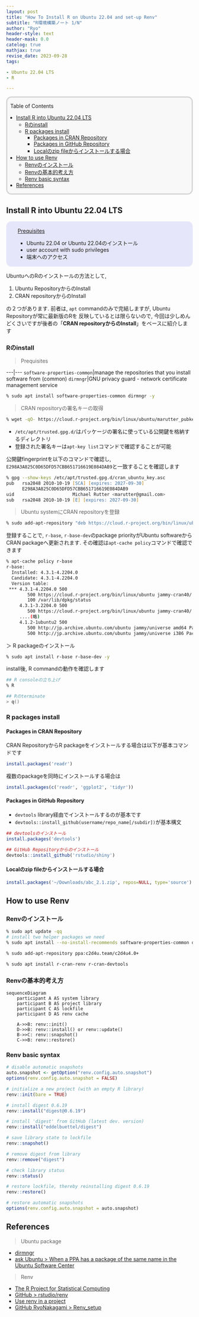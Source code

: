 ```yaml
---
layout: post
title: "How To Install R on Ubuntu 22.04 and set-up Renv"
subtitle: "R環境構築ノート 1/N"
author: "Ryo"
header-style: text
header-mask: 0.0
catelog: true
mathjax: true
revise_date: 2023-09-28
tags:

- Ubuntu 22.04 LTS
- R

---
```


<div style='border-radius: 1em; border-style:solid; border-color:#D3D3D3; background-color:#F8F8F8'>

<p class="h4">&nbsp;&nbsp;Table of Contents</p>

<!-- START doctoc generated TOC please keep comment here to allow auto update -->
<!-- DON'T EDIT THIS SECTION, INSTEAD RE-RUN doctoc TO UPDATE -->

- [Install R into Ubuntu 22.04 LTS](#install-r-into-ubuntu-2204-lts)
  - [Rのinstall](#r%E3%81%AEinstall)
  - [R packages install](#r-packages-install)
    - [Packages in CRAN Repository](#packages-in-cran-repository)
    - [Packages in GitHub Repository](#packages-in-github-repository)
    - [Localのzip fileからインストールする場合](#local%E3%81%AEzip-file%E3%81%8B%E3%82%89%E3%82%A4%E3%83%B3%E3%82%B9%E3%83%88%E3%83%BC%E3%83%AB%E3%81%99%E3%82%8B%E5%A0%B4%E5%90%88)
- [How to use Renv](#how-to-use-renv)
  - [Renvのインストール](#renv%E3%81%AE%E3%82%A4%E3%83%B3%E3%82%B9%E3%83%88%E3%83%BC%E3%83%AB)
  - [Renvの基本的考え方](#renv%E3%81%AE%E5%9F%BA%E6%9C%AC%E7%9A%84%E8%80%83%E3%81%88%E6%96%B9)
  - [Renv basic syntax](#renv-basic-syntax)
- [References](#references)

<!-- END doctoc generated TOC please keep comment here to allow auto update -->


</div>

## Install R into Ubuntu 22.04 LTS

<div style='padding-left: 2em; padding-right: 2em; border-radius: 1em; border-style:solid; border-color:#e6e6fa; background-color:#e6e6fa'>
<p class="h4"><ins>Prequisites</ins></p>

- Ubuntu 22.04 or Ubuntu 22.04のインストール
- user account with sudo privileges
- 端末へのアクセス

</div>

UbuntuへのRのインストールの方法として, 

1. Ubuntu RepositoryからのInstall
2. CRAN repositoryからのInstall

の２つがあります. 前者は, `apt` commandのみで完結しますが, Ubuntu Repositoryが常に最新版のRを
反映しているとは限らないので, 今回は少しめんどくさいですが後者の「**CRAN repositoryからのInstall**」をベースに紹介します

### Rのinstall

> Prequisites

---|---
`software-properties-common`|manage the repositories that you install software from (common)
`dirmngr`|GNU privacy guard - network certificate management service


```zsh
% sudo apt install software-properties-common dirmngr -y
```

> CRAN repositoryの署名キーの取得

```zsh
% wget -qO- https://cloud.r-project.org/bin/linux/ubuntu/marutter_pubkey.asc | sudo tee -a /etc/apt/trusted.gpg.d/cran_ubuntu_key.asc
```

- `/etc/apt/trusted.gpg.d/`はパッケージの署名に使っている公開鍵を格納するディレクトリ
- 登録された署名キーは`apt-key list`コマンドで確認することが可能

公開鍵fingerprintを以下のコマンドで確認し, `E298A3A825C0D65DFD57CBB651716619E084DAB9`と一致することを確認します

```zsh
% gpg --show-keys /etc/apt/trusted.gpg.d/cran_ubuntu_key.asc
pub   rsa2048 2010-10-19 [SCA] [expires: 2027-09-30]
      E298A3A825C0D65DFD57CBB651716619E084DAB9
uid                      Michael Rutter <marutter@gmail.com>
sub   rsa2048 2010-10-19 [E] [expires: 2027-09-30]
```

> Ubuntu systemにCRAN repositoryを登録

```zsh
% sudo add-apt-repository "deb https://cloud.r-project.org/bin/linux/ubuntu $(lsb_release -cs)-cran40/"
```

登録することで, `r-base`, `r-base-dev`のpackage priorityがUbuntu softwareからCRAN packageへ更新されます.
その確認は`apt-cache policy`コマンドで確認できます

```zsh
% apt-cache policy r-base    
r-base:
  Installed: 4.3.1-4.2204.0
  Candidate: 4.3.1-4.2204.0
  Version table:
 *** 4.3.1-4.2204.0 500
        500 https://cloud.r-project.org/bin/linux/ubuntu jammy-cran40/ Packages
        100 /var/lib/dpkg/status
     4.3.1-3.2204.0 500
        500 https://cloud.r-project.org/bin/linux/ubuntu jammy-cran40/ Packages
     ....(略)
     4.1.2-1ubuntu2 500
        500 http://jp.archive.ubuntu.com/ubuntu jammy/universe amd64 Packages
        500 http://jp.archive.ubuntu.com/ubuntu jammy/universe i386 Packages
```

＞ R packageのインストール

```zsh
% sudo apt install r-base r-base-dev -y
```

install後, R commandの動作を確認します

```zsh
## R consoleの立ち上げ
% R

## Rのterminate
> q()
```

### R packages install
#### Packages in CRAN Repository
CRAN RepositoryからR packageをインストールする場合は以下が基本コマンドです

```R
install.packages('readr')
```

複数のpackageを同時にインストールする場合は

```R
install.packages(c('readr', 'ggplot2', 'tidyr'))
```

#### Packages in GitHub Repository

- `devtools` library経由でインストールするのが基本です
- `devtools::install_github(username/repo_name[/subdir])`が基本構文

```R
## devtoolsのインストール
install.packages('devtools')

## GitHub Repositoryからのインストール
devtools::install_github('rstudio/shiny')
```


#### Localのzip fileからインストールする場合

```R
install.packages('~/Downloads/abc_2.1.zip', repos=NULL, type='source')
```

## How to use Renv
### Renvのインストール


```zsh
% sudo apt update -qq
# install two helper packages we need
% sudo apt install --no-install-recommends software-properties-common dirmngr
```

```zsh
% sudo add-apt-repository ppa:c2d4u.team/c2d4u4.0+
```

```zsh
% sudo apt install r-cran-renv r-cran-devtools
```


### Renvの基本的考え方

```mermaid
sequenceDiagram
    participant A AS system library
    participant B AS project library
    participant C AS lockfile
    participant D AS renv cache
    
    A->>B: renv::init()
    D->>B: renv::install() or renv::update()
    B->>C: renv::snapshot()
    C->>B: renv::restore()
```

### Renv basic syntax

```R
# disable automatic snapshots
auto.snapshot <- getOption("renv.config.auto.snapshot")
options(renv.config.auto.snapshot = FALSE)

# initialize a new project (with an empty R library)
renv::init(bare = TRUE)

# install digest 0.6.19
renv::install("digest@0.6.19")

# install 'digest' from GitHub (latest dev. version)
renv::install("eddelbuettel/digest")

# save library state to lockfile
renv::snapshot()

# remove digest from library
renv::remove("digest")

# check library status
renv::status()

# restore lockfile, thereby reinstalling digest 0.6.19
renv::restore()

# restore automatic snapshots
options(renv.config.auto.snapshot = auto.snapshot)
```




References
-----

> Ubuntu package

- [dirmngr](https://packages.ubuntu.com/focal-updates/dirmngr)
- [ask Ubuntu > When a PPA has a package of the same name in the Ubuntu Software Center](https://askubuntu.com/questions/89862/when-a-ppa-has-a-package-of-the-same-name-in-the-ubuntu-software-center)


> Renv

- [The R Project for Statistical Computing](https://www.r-project.org/)
- [GitHub > rstudio/renv](https://github.com/rstudio/renv)
- [Use renv in a project](https://rstudio.github.io/renv/reference/init.html)
- [GitHub RyoNakagami > Renv_setup](https://github.com/RyoNakagami/Renv_setup)